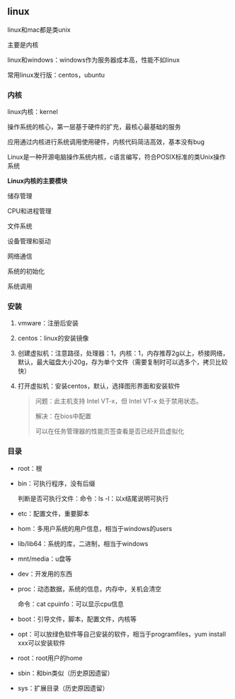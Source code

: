 ## linux

linux和mac都是类unix

主要是内核

linux和windows：windows作为服务器成本高，性能不如linux

常用linux发行版：centos，ubuntu

### 内核

linux内核：kernel

操作系统的核心，第一层基于硬件的扩充，最核心最基础的服务

应用通过内核进行系统调用使用硬件，内核代码简洁高效，基本没有bug

Linux是一种开源电脑操作系统内核，c语言编写，符合POSIX标准的类Unix操作系统

**Linux内核的主要模块**

储存管理

CPU和进程管理

文件系统

设备管理和驱动

网络通信

系统的初始化

系统调用

### 安装

1. vmware：注册后安装

2. centos：linux的安装镜像

3. 创建虚拟机：注意路径，处理器：1，内核：1，内存推荐2g以上，桥接网络，默认，最大磁盘大小20g，存为单个文件（需要复制时可以选多个，拷贝比较快）

4. 打开虚拟机：安装centos，默认，选择图形界面和安装软件

   > 问题：此主机支持 Intel VT-x，但 Intel VT-x 处于禁用状态。
   >
   > 解决：在bios中配置
   >
   > 可以在任务管理器的性能页签查看是否已经开启虚拟化

### 目录

- root：根

- bin：可执行程序，没有后缀

  判断是否可执行文件：命令：ls -l：以x结尾说明可执行

- etc：配置文件，重要脚本

- hom：多用户系统的用户信息，相当于windows的users

- lib/lib64：系统的库，二进制，相当于windows

- mnt/media：u盘等

- dev：开发用的东西

- proc：动态数据，系统的信息，内存中，关机会清空

  命令：cat cpuinfo：可以显示cpu信息

- boot：引导文件，脚本，配置文件，内核等
- opt：可以放绿色软件等自己安装的软件，相当于programfiles，yum install xxx可以安装软件
- root：root用户的home
- sbin：和bin类似（历史原因遗留）
- sys：扩展目录（历史原因遗留）

